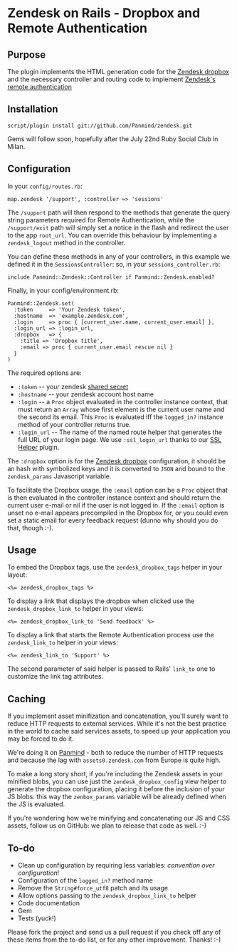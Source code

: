 Zendesk on Rails - Dropbox and Remote Authentication
====================================================

Purpose
-------

The plugin implements the HTML generation code for the
[Zendesk dropbox](http://www.zendesk.com/blog/instant-support-access-with-drop-box)
and the necessary controller and routing code to implement
[Zendesk's remote authentication](http://www.zendesk.com/api/remote-authentication)


Installation
------------

    script/plugin install git://github.com/Panmind/zendesk.git

Gems will follow soon, hopefully after the July 22nd Ruby Social Club in Milan.


Configuration
-------------

In your `config/routes.rb`:

    map.zendesk '/support', :controller => 'sessions'

The `/support` path will then respond to the methods that generate the query
string parameters required for Remote Authentication, while the `/support/exit`
path will simply set a notice in the flash and redirect the user to the app
`root_url`. You can override this behaviour by implementing a `zendesk_logout`
method in the controller.

You can define these methods in any of your controllers, in this example we
defined it in the `SessionsController`: so, in your `sessions_controller.rb`:

    include Panmind::Zendesk::Controller if Panmind::Zendesk.enabled?

Finally, in your config/environment.rb:

    Panmind::Zendesk.set(
      :token     => 'Your Zendesk token',
      :hostname  => 'example.zendesk.com',
      :login     => proc { [current_user.name, current_user.email] },
      :login_url => :login_url,
      :dropbox   => {
        :title => 'Dropbox title',
        :email => proc { current_user.email rescue nil }
      }
    )

The required options are:

 * `:token` -- your zendesk [shared secret](http://www.zendesk.com/api/remote-authentication)
 * `:hostname` -- your zendesk account host name
 * `:login` -- a `Proc` object evaluated in the controller instance context,
   that must return an `Array` whose first element is the current user name and the second its email.
   This `Proc` is evaluated iff the `logged_in?` instance method of your controller returns true.
 * `:login_url` -- The name of the named route helper that generates the full URL of your login page.
   We use `:ssl_login_url` thanks to our [SSL Helper](http://github.com/Panmind/ssl_helper) plugin.

The `:dropbox` option is for the [Zendesk dropbox](http://www.zendesk.com/blog/instant-support-access-with-drop-box)
configuration, it should be an hash with symbolized keys and it is converted to
`JSON` and bound to the `zendesk_params` Javascript variable.

To facilitate the Dropbox usage, the `:email` option can be a `Proc` object that
is then evaluated in the controller instance context and should return the current
user e-mail or nil if the user is not logged in. If the `:email` option is unset
no e-mail appears precompiled in the Dropbox for, or you could even set a static
email for every feedback request (dunno why should you do that, though :-).


Usage
-----

To embed the Dropbox tags, use the `zendesk_dropbox_tags` helper
in your layout:

    <%= zendesk_dropbox_tags %>

To display a link that displays the dropbox when clicked use the
`zendesk_dropbox_link_to` helper in your views:

    <%= zendesk_dropbox_link_to 'Send feedback' %>

To display a link that starts the Remote Authentication process
use the `zendesk_link_to` helper in your views:

    <%= zendesk_link_to 'Support' %>

The second parameter of said helper is passed to Rails' `link_to`
one to customize the link tag attributes.


Caching
-------

If you implement asset minifization and concatenation, you'll surely
want to reduce HTTP requests to external services. While it's not the
best practice in the world to cache said services assets, to speed up
your application you may be forced to do it.

We're doing it on [Panmind](http://panmind.org) - both to reduce the
number of HTTP requests and because the lag with `assets0.zendesk.com`
from Europe is quite high.

To make a long story short, if you're including the Zendesk assets in
your minified blobs, you can use just the `zendesk_dropbox_config` view
helper to generate the dropbox configuration, placing it before the
inclusion of your JS blobs: this way the `zenbox_params` variable will
be already defined when the JS is evaluated.

If you're wondering how we're minifying and concatenating our JS and CSS
assets, follow us on GitHub: we plan to release that code as well. :-)


To-do
-----

 * Clean up configuration by requiring less variables: *convention over configuration*!
 * Configuration of the `logged_in?` method name
 * Remove the `String#force_utf8` patch and its usage
 * Allow options passing to the `zendesk_dropbox_link_to` helper
 * Code documentation
 * Gem
 * Tests (yuck!)

Please fork the project and send us a pull request if you check off any of these items
from the to-do list, or for any other improvement. Thanks! :-)

